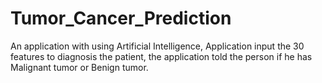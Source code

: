 # Tumor_Cancer_Prediction

An application with using Artificial Intelligence, Application input the 30 features to diagnosis the patient, the application told the person if he has Malignant tumor or Benign tumor.
